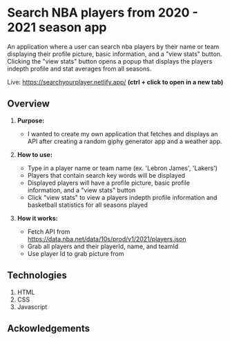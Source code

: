 # Search NBA players from 2020 - 2021 season app
An application where a user can search nba players by their name or team displaying their profile picture, basic information, and a "view stats" button. 
Clicking the "view stats" button opens a popup that displays the players indepth profile and stat averages from all seasons. 

Live: https://searchyourplayer.netlify.app/  **(ctrl + click to open in a new tab)**

## Overview
1. **Purpose:**
    - I wanted to create my own application that fetches and displays an API after creating a random giphy generator app and a weather app. 

2. **How to use:**
    - Type in a player name or team name (ex. 'Lebron James', 'Lakers')
    - Players that contain search key words will be displayed
    - Displayed players will have a profile picture, basic profile information, and a "view stats" button
    - Click "view stats" to view a players indepth profile information and basketball statistics for all seasons played

3. **How it works:**
    - Fetch API from https://data.nba.net/data/10s/prod/v1/2021/players.json
    - Grab all players and their playerId, name, and teamId
    - Use player Id to grab picture from  



## Technologies
1. HTML
2. CSS
3. Javascript

## Ackowledgements
